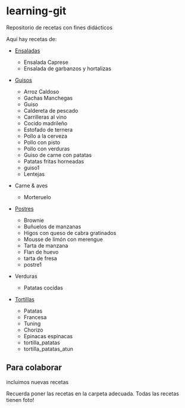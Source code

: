 ﻿# learning-git
Repositorio de recetas con fines didácticos

Aquí hay recetas de:

* [Ensaladas](Ensaladas/)
	- Ensalada Caprese
	- Ensalada de garbanzos y hortalizas

* [Guisos](Guisos/)
	- Arroz Caldoso
	- Gachas Manchegas
	- Guiso
	- Caldereta de pescado
	- Carrilleras al vino
	- Cocido madrileño
	- Estofado de ternera
	- Pollo a la cerveza
	- Pollo con pisto
	- Pollo con verduras 
	- Guiso de carne con patatas  
	- Patatas fritas horneadas
	- guiso1
	- Lentejas

* Carne & aves
	- Morteruelo

* [Postres](Postres/)
	- Brownie
	- Buñuelos de manzanas
	- Higos con queso de cabra gratinados
	- Mousse de limón con merengue
	- Tarta de manzana
  	- Flan de huevo
	- tarta de fresa
	- postre1	

* Verduras
	- Patatas cocidas

* [Tortillas](Tortillas/)
	- Patatas 
	- Francesa
	- Tuning
	- Chorizo
	- Epinacas espinacas
	- tortilla_patatas
	- tortilla_patatas_atun  

Para colaborar
--------------

incluimos nuevas recetas

Recuerda poner las recetas en la carpeta adecuada.
Todas las recetas tienen foto!
